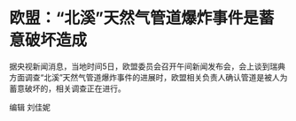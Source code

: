 # 欧盟：“北溪”天然气管道爆炸事件是蓄意破坏造成

据央视新闻消息，当地时间5日，欧盟委员会召开午间新闻发布会，会上谈到瑞典方面调查“北溪”天然气管道爆炸事件的进展时，欧盟相关负责人确认管道是被人为蓄意破坏的，相关调查正在进行。

编辑 刘佳妮

